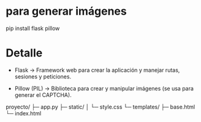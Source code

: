 # para generar imágenes
pip install flask pillow

# Detalle
- Flask → Framework web para crear la aplicación y manejar rutas, sesiones y peticiones.

- Pillow (PIL) → Biblioteca para crear y manipular imágenes (se usa para generar el CAPTCHA).



proyecto/
├─ app.py
├─ static/
│  └─ style.css
└─ templates/
   ├─ base.html
   └─ index.html
